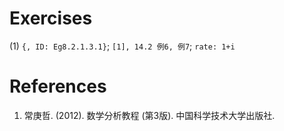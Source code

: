 # Exercises
(1) `{, ID: Eg8.2.1.3.1}`; `[1], 14.2 例6, 例7`; `rate: 1+i`




# References
1. 常庚哲. (2012). 数学分析教程 (第3版). 中国科学技术大学出版社.